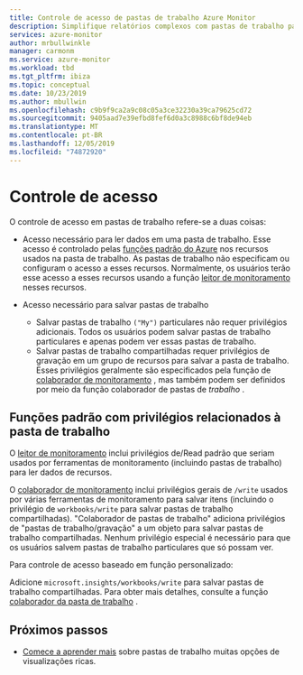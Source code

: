 ```yaml
---
title: Controle de acesso de pastas de trabalho Azure Monitor
description: Simplifique relatórios complexos com pastas de trabalho parametrizadas predefinidas e personalizadas com controle de acesso baseado em função
services: azure-monitor
author: mrbullwinkle
manager: carmonm
ms.service: azure-monitor
ms.workload: tbd
ms.tgt_pltfrm: ibiza
ms.topic: conceptual
ms.date: 10/23/2019
ms.author: mbullwin
ms.openlocfilehash: c9b9f9ca2a9c08c05a3ce32230a39ca79625cd72
ms.sourcegitcommit: 9405aad7e39efbd8fef6d0a3c8988c6bf8de94eb
ms.translationtype: MT
ms.contentlocale: pt-BR
ms.lasthandoff: 12/05/2019
ms.locfileid: "74872920"
---
```

# <a name="access-control"></a>Controle de acesso

O controle de acesso em pastas de trabalho refere-se a duas coisas:

* Acesso necessário para ler dados em uma pasta de trabalho. Esse acesso é controlado pelas [funções padrão do Azure](https://docs.microsoft.com/azure/role-based-access-control/overview) nos recursos usados na pasta de trabalho. As pastas de trabalho não especificam ou configuram o acesso a esses recursos. Normalmente, os usuários terão esse acesso a esses recursos usando a função [leitor de monitoramento](https://docs.microsoft.com/azure/role-based-access-control/built-in-roles#monitoring-reader) nesses recursos.

* Acesso necessário para salvar pastas de trabalho

    - Salvar pastas de trabalho `("My")` particulares não requer privilégios adicionais. Todos os usuários podem salvar pastas de trabalho particulares e apenas podem ver essas pastas de trabalho.
    - Salvar pastas de trabalho compartilhadas requer privilégios de gravação em um grupo de recursos para salvar a pasta de trabalho. Esses privilégios geralmente são especificados pela função de [colaborador de monitoramento](https://docs.microsoft.com/azure/role-based-access-control/built-in-roles#monitoring-contributor) , mas também podem ser definidos por meio da função colaborador de pastas de *trabalho* .
    
## <a name="standard-roles-with-workbook-related-privileges"></a>Funções padrão com privilégios relacionados à pasta de trabalho

O [leitor de monitoramento](https://docs.microsoft.com/azure/role-based-access-control/built-in-roles#monitoring-reader) inclui privilégios de/Read padrão que seriam usados por ferramentas de monitoramento (incluindo pastas de trabalho) para ler dados de recursos.

O [colaborador de monitoramento](https://docs.microsoft.com/azure/role-based-access-control/built-in-roles#monitoring-contributor) inclui privilégios gerais de `/write` usados por várias ferramentas de monitoramento para salvar itens (incluindo o privilégio de `workbooks/write` para salvar pastas de trabalho compartilhadas).
"Colaborador de pastas de trabalho" adiciona privilégios de "pastas de trabalho/gravação" a um objeto para salvar pastas de trabalho compartilhadas.
Nenhum privilégio especial é necessário para que os usuários salvem pastas de trabalho particulares que só possam ver.

Para controle de acesso baseado em função personalizado:

Adicione `microsoft.insights/workbooks/write` para salvar pastas de trabalho compartilhadas. Para obter mais detalhes, consulte a função [colaborador da pasta de trabalho](https://docs.microsoft.com/azure/role-based-access-control/built-in-roles#monitoring-contributor) .

## <a name="next-steps"></a>Próximos passos

* [Comece a aprender mais](workbooks-visualizations.md) sobre pastas de trabalho muitas opções de visualizações ricas.
